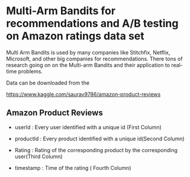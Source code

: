 # Multi-Arm Bandits for recommendations and A/B testing on Amazon ratings data set


Multi Arm Bandits is used by many companies like Stitchfix, Netflix, Microsoft, and other big companies for recommendations. There tons of research going on on the Multi-arm Bandits and their application to real-time problems.

Data can be downloaded from the 

https://www.kaggle.com/saurav9786/amazon-product-reviews

## Amazon Product Reviews

* userId : Every user identified with a unique id (First Column)

* productId : Every product identified with a unique id(Second Column)

* Rating : Rating of the corresponding product by the corresponding user(Third Column)

* timestamp : Time of the rating ( Fourth Column)

